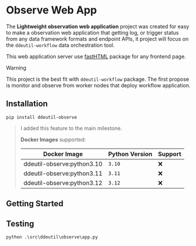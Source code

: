 # Observe Web App

The **Lightweight observation web application** project was created for easy to
make a observation web application that getting log, or trigger status from any
data framework formats and endpoint APIs, it project will focus on the
`ddeutil-workflow` data orchestration tool.

This web application server use [fastHTML](https://about.fastht.ml/) package for any frontend page.

> [!WARNING]
> This project is the best fit with `ddeutil-workflow` package. The first propose
> is monitor and observe from worker nodes that deploy workflow application.

## Installation

```shell
pip install ddeutil-observe
```

> I added this feature to the main milestone.
>
> **Docker Images** supported:
>
> | Docker Image               | Python Version | Support |
> |----------------------------|----------------|---------|
> | ddeutil-observe:python3.10 | `3.10`         | :x:     |
> | ddeutil-observe:python3.11 | `3.11`         | :x:     |
> | ddeutil-observe:python3.12 | `3.12`         | :x:     |

## Getting Started

## Testing

```shell
python .\src\ddeutil\observe\app.py
```
